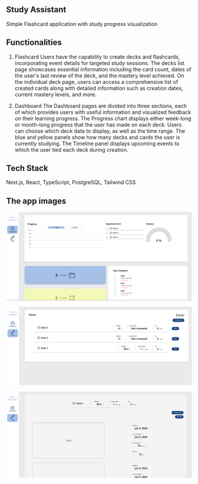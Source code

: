 ## Study Assistant
Simple Flashcard application with study progress visualization

## Functionalities
1. Flashcard
    Users have the capability to create decks and flashcards, incorporating event details for targeted study sessions. The decks list page showcases essential information including the card count, dates of the user's last review of the deck, and the mastery level achieved. On the individual deck page, users can access a comprehensive list of created cards along with detailed information such as creation dates, current mastery levels, and more.

2. Dashboard
   The Dashboard pages are divided into three sections, each of which provides users with useful information and visualized feedback on their learning progress. The Progress chart displays either week-long or month-long progress that the user has made on each deck. Users can choose which deck data to display, as well as the time range. The blue and yellow panels show how many decks and cards the user is currently studying. The Timeline panel displays upcoming events to which the user tied each deck during creation.

## Tech Stack
Next.js, React, TypeScript, PostgreSQL, Tailwind CSS

## The app images

![Alt text](public/image.png)

![Alt text](public/image-1.png)

![Alt text](public/image-2.png)